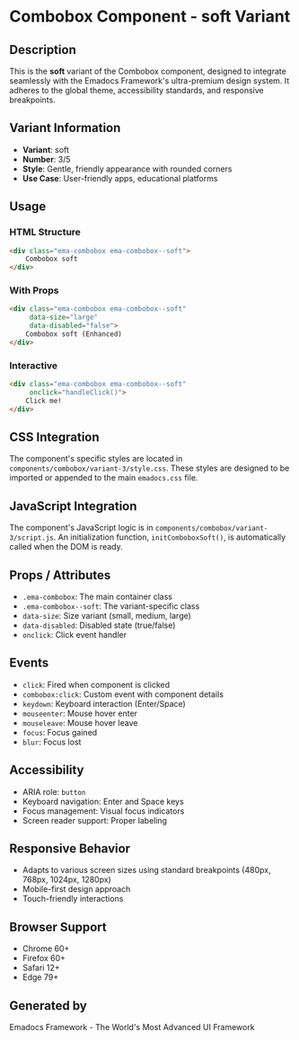 # Combobox Component - soft Variant

## Description
This is the **soft** variant of the Combobox component, designed to integrate seamlessly with the Emadocs Framework's ultra-premium design system. It adheres to the global theme, accessibility standards, and responsive breakpoints.

## Variant Information
- **Variant**: soft
- **Number**: 3/5
- **Style**: Gentle, friendly appearance with rounded corners
- **Use Case**: User-friendly apps, educational platforms

## Usage

### HTML Structure
```html
<div class="ema-combobox ema-combobox--soft">
    Combobox soft
</div>
```

### With Props
```html
<div class="ema-combobox ema-combobox--soft" 
     data-size="large" 
     data-disabled="false">
    Combobox soft (Enhanced)
</div>
```

### Interactive
```html
<div class="ema-combobox ema-combobox--soft" 
     onclick="handleClick()">
    Click me!
</div>
```

## CSS Integration
The component's specific styles are located in `components/combobox/variant-3/style.css`. These styles are designed to be imported or appended to the main `emadocs.css` file.

## JavaScript Integration
The component's JavaScript logic is in `components/combobox/variant-3/script.js`. An initialization function, `initComboboxSoft()`, is automatically called when the DOM is ready.

## Props / Attributes
- `.ema-combobox`: The main container class
- `.ema-combobox--soft`: The variant-specific class
- `data-size`: Size variant (small, medium, large)
- `data-disabled`: Disabled state (true/false)
- `onclick`: Click event handler

## Events
- `click`: Fired when component is clicked
- `combobox:click`: Custom event with component details
- `keydown`: Keyboard interaction (Enter/Space)
- `mouseenter`: Mouse hover enter
- `mouseleave`: Mouse hover leave
- `focus`: Focus gained
- `blur`: Focus lost

## Accessibility
- ARIA role: `button`
- Keyboard navigation: Enter and Space keys
- Focus management: Visual focus indicators
- Screen reader support: Proper labeling

## Responsive Behavior
- Adapts to various screen sizes using standard breakpoints (480px, 768px, 1024px, 1280px)
- Mobile-first design approach
- Touch-friendly interactions

## Browser Support
- Chrome 60+
- Firefox 60+
- Safari 12+
- Edge 79+

## Generated by
Emadocs Framework - The World's Most Advanced UI Framework
